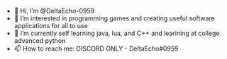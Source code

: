 - 👋 Hi, I’m @DeltaEcho-0959
- 👀 I’m interested in programming games and creating useful software applications for all to use
- 🌱 I’m currently self learning java, lua, and C++ and learining at college advanced python
- 📫 How to reach me: DISCORD ONLY - DeltaEcho#0959

<!---
DeltaEcho-0959/DeltaEcho-0959 is a ✨ special ✨ repository because its `README.md` (this file) appears on your GitHub profile.
You can click the Preview link to take a look at your changes.
--->
